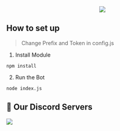 <center><a href="https://discord.com/assets/ef555bf639a11bd65ae3065263788bba.png"><img src="https://discord.com/assets/ef555bf639a11bd65ae3065263788bba.png"></a></center>

## How to set up
> Change Prefix and Token in config.js

1. Install Module
```
npm install
```
2. Run the Bot
```
node index.js
```
## 📝 Our Discord Servers

<a href="https://discord.gg/jcb48q5">
  <img src="https://github.com/TeamDarkDevs/DarkDevelopers/raw/main/devs.svg" align="center">
</a>
